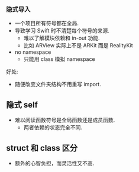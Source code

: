 ### 隐式导入
- 一个项目所有符号都在全局.
- 导致学习 Swift 时不清楚每个符号的来源.
    - 难以了解模块依赖和 in-out 功能.
    - 比如 ARView 实际上不是 ARKit 而是 RealityKit
- no namespace
    - 只能用 class 模拟 namespace

好处:
- 随便改变文件夹结构不用重写 import.

## 隐式 self
- 难以阅读函数符号是全局函数还是成员函数.
    - 两者依赖的状态完全不同.

## struct 和 class 区分
- 额外的心智负担，而灵活性又不高.

